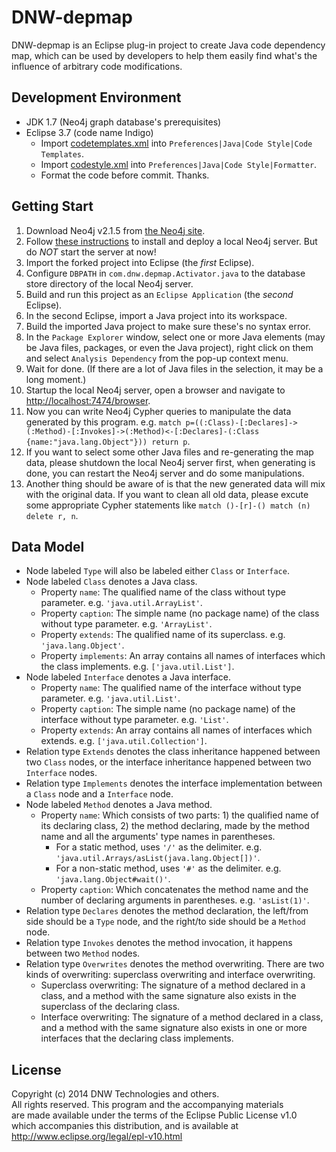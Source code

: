 DNW-depmap
=============

DNW-depmap is an Eclipse plug-in project to create Java code dependency map,
which can be used by developers to help them easily find what's the influence of arbitrary code modifications.

Development Environment
-----------------------
- JDK 1.7 (Neo4j graph database's prerequisites)
- Eclipse 3.7 (code name Indigo)
  - Import [codetemplates.xml](https://github.com/manbaum/dnw-depmap/blob/develop/codetemplates.xml) into ```Preferences|Java|Code Style|Code Templates```.
  - Import [codestyle.xml](https://github.com/manbaum/dnw-depmap/blob/develop/codestyle.xml) into ```Preferences|Java|Code Style|Formatter```.
  - Format the code before commit. Thanks.

Getting Start
-------------
1. Download Neo4j v2.1.5 from [the Neo4j site](http://neo4j.com/download/).
2. Follow [these instructions](http://neo4j.com/docs/2.1.5/deployment.html) to install and deploy a local Neo4j server.
   But do *NOT* start the server at now!
3. Import the forked project into Eclipse (the *first* Eclipse).
4. Configure ```DBPATH``` in ```com.dnw.depmap.Activator.java``` to the database store directory
   of the local Neo4j server.
4. Build and run this project as an ```Eclipse Application``` (the *second* Eclipse).
5. In the second Eclipse, import a Java project into its workspace.
6. Build the imported Java project to make sure these's no syntax error.
7. In the ```Package Explorer``` window, select one or more Java elements (may be Java files, packages,
   or even the Java project), right click on them and select ```Analysis Dependency``` from the pop-up context menu.
8. Wait for done. (If there are a lot of Java files in the selection, it may be a long moment.)
10. Startup the local Neo4j server, open a browser and navigate to [http://localhost:7474/browser](http://localhost:7474/browser).
11. Now you can write Neo4j Cypher queries to manipulate the data generated by this program.
    e.g. ```match p=((:Class)-[:Declares]->(:Method)-[:Invokes]->(:Method)<-[:Declares]-(:Class {name:"java.lang.Object"})) return p```.
12. If you want to select some other Java files and re-generating the map data, please shutdown the local Neo4j server first,
    when generating is done, you can restart the Neo4j server and do some manipulations.
13. Another thing should be aware of is that the new generated data will mix with the original data.
    If you want to clean all old data, please excute some appropriate Cypher statements like ```match ()-[r]-() match (n) delete r, n```.

Data Model
----------
- Node labeled ```Type``` will also be labeled either ```Class``` or ```Interface```.
- Node labeled ```Class``` denotes a Java class.
  - Property ```name```: The qualified name of the class without type parameter. e.g. ```'java.util.ArrayList'```.
  - Property ```caption```: The simple name (no package name) of the class without type parameter. e.g. ```'ArrayList'```.
  - Property ```extends```: The qualified name of its superclass. e.g. ```'java.lang.Object'```.
  - Property ```implements```: An array contains all names of interfaces which the class implements. e.g. ```['java.util.List']```.
- Node labeled ```Interface``` denotes a Java interface.
  - Property ```name```: The qualified name of the interface without type parameter. e.g. ```'java.util.List'```.
  - Property ```caption```: The simple name (no package name) of the interface without type parameter. e.g. ```'List'```.
  - Property ```extends```: An array contains all names of interfaces which extends. e.g. ```['java.util.Collection']```.
- Relation type ```Extends``` denotes the class inheritance happened between two ```Class``` nodes, or the interface inheritance happened between two ```Interface``` nodes.
- Relation type ```Implements``` denotes the interface implementation between a ```Class``` node and a ```Interface``` node.
- Node labeled ```Method``` denotes a Java method.
  - Property ```name```: Which consists of two parts: 1) the qualified name of its declaring class, 2) the method declaring, made by the method name and all the arguments' type names in parentheses.
    * For a static method, uses ```'/'``` as the delimiter. e.g. ```'java.util.Arrays/asList(java.lang.Object[])'```.
    * For a non-static method, uses ```'#'``` as the delimiter. e.g. ```'java.lang.Object#wait()'```.
  - Property ```caption```: Which concatenates the method name and the number of declaring arguments in parentheses. e.g. ```'asList(1)'```.
- Relation type ```Declares``` denotes the method declaration, the left/from side should be a ```Type``` node, and the right/to side should be a ```Method``` node.
- Relation type ```Invokes``` denotes the method invocation, it happens between two ```Method``` nodes.
- Relation type ```Overwrites``` denotes the method overwriting. There are two kinds of overwriting: superclass overwriting and interface overwriting.
  - Superclass overwriting: The signature of a method declared in a class, and a method with the same signature also exists in the superclass of the declaring class.
  - Interface overwriting: The signature of a method declared in a class, and a method with the same signature also exists in one or more interfaces that the declaring class implements.


License
-------
Copyright (c) 2014 DNW Technologies and others.<br/>
All rights reserved. This program and the accompanying materials<br/>
are made available under the terms of the Eclipse Public License v1.0<br/>
which accompanies this distribution, and is available at<br/>
http://www.eclipse.org/legal/epl-v10.html

